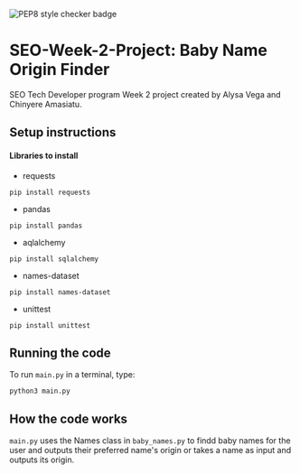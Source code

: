 ![PEP8 style checker badge](https://github.com/amasiatu/SEO-Week-2-Project/actions/workflows/style.yaml/badge.svg)
# SEO-Week-2-Project: Baby Name Origin Finder

SEO Tech Developer program Week 2 project created by Alysa Vega and Chinyere Amasiatu.

## Setup instructions

#### Libraries to install
* requests
```
pip install requests
```
* pandas
```
pip install pandas
```
* aqlalchemy
```
pip install sqlalchemy
```
* names-dataset
```
pip install names-dataset
```
* unittest
```
pip install unittest
```

## Running the code

To run `main.py` in a terminal, type:
```
python3 main.py
```

## How the code works

`main.py` uses the Names class in `baby_names.py` to findd baby names for the user and outputs their preferred name's origin or takes a name as input and outputs its origin.
